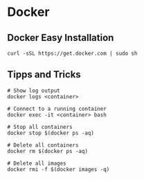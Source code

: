 
# Docker

## Docker Easy Installation

```shell
curl -sSL https://get.docker.com | sudo sh
```

## Tipps and Tricks

```
# Show log output
docker logs <container>

# Connect to a running container
docker exec -it <container> bash

# Stop all containers
docker stop $(docker ps -aq)

# Delete all containers
docker rm $(docker ps -aq)

# Delete all images
docker rmi -f $(docker images -q)
```
